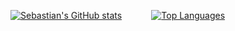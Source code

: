 [![Sebastian's GitHub stats][1]][2] &nbsp;&nbsp;&nbsp;&nbsp;&nbsp;&nbsp;&nbsp;&nbsp;&nbsp;&nbsp; [![Top Languages][3]][4]

[1]: https://github-readme-stats.vercel.app/api?username=sschuberth&show_icons=true&theme=dracula
[2]: https://github.com/anuraghazra/github-readme-stats
[3]: https://github-readme-stats.vercel.app/api/top-langs/?username=sschuberth&theme=dracula&layout=compact&hide=html,javascript,css&langs_count=10
[4]: https://github.com/anuraghazra/github-readme-stats
